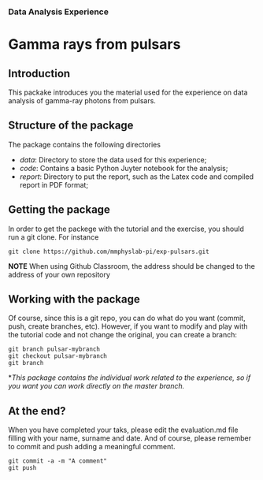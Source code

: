 ### Data Analysis Experience
# Gamma rays from pulsars

## Introduction
This packake introduces you the material
used for the experience on data analysis of gamma-ray photons from pulsars.

## Structure of the package
The package contains the following directories

* *data*: Directory to store the data used for this experience;
* *code*: Contains a basic Python Juyter notebook for the analysis;
* *report*: Directory to put the report, such as the Latex code and compiled report in PDF format;

## Getting the package
In order to get the packege with the tutorial and the exercise, you should run a git clone.
For instance 
```
git clone https://github.com/mmphyslab-pi/exp-pulsars.git
```

**NOTE** When using Github Classroom, the address should be changed to the address of your own repository

## Working with the package
Of course, since this is a git repo, you can do what do you want (commit, push, create branches, etc).
However, if you want to modify and play with the tutorial code and not change the original, you can create a branch:
```
git branch pulsar-mybranch
git checkout pulsar-mybranch
git branch 
```
**This package contains the individual work related to the experience, so if you want you can work directly on the master branch.*


## At the end?
When you have completed your taks, please edit the evaluation.md file filling with your name, surname and date.
And of course, please remember to commit and push adding a meaningful comment.
```
git commit -a -m "A comment" 
git push 
```